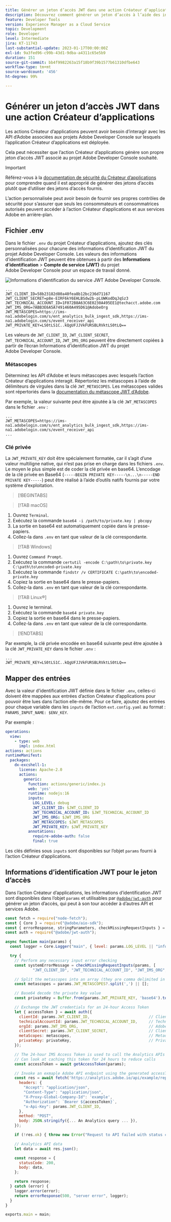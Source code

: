 ```yaml
---
title: Générer un jeton d’accès JWT dans une action Créateur d’applications
description: Découvrez comment générer un jeton d’accès à l’aide des informations d’identification JWT à utiliser dans une action Créateur d’applications.
feature: Developer Tools
version: Experience Manager as a Cloud Service
topic: Development
role: Developer
level: Intermediate
jira: KT-11743
last-substantial-update: 2023-01-17T00:00:00Z
exl-id: 9a3fed96-c99b-43d1-9dba-a4311c65e5b9
duration: 151
source-git-commit: bb4f9982263a15f18b9f39b1577b61310dfbe643
workflow-type: tm+mt
source-wordcount: '456'
ht-degree: 99%

---
```


# Générer un jeton d’accès JWT dans une action Créateur d’applications

Les actions Créateur d’applications peuvent avoir besoin d’interagir avec les API d’Adobe associées aux projets Adobe Developer Console sur lesquels l’application Créateur d’applications est déployée.

Cela peut nécessiter que l’action Créateur d’applications génère son propre jeton d’accès JWT associé au projet Adobe Developer Console souhaité.

>[!IMPORTANT]
>
> Référez-vous à la [documentation de sécurité du Créateur d’applications](https://developer.adobe.com/app-builder/docs/guides/security/) pour comprendre quand il est approprié de générer des jetons d’accès plutôt que d’utiliser des jetons d’accès fournis.
>
> L’action personnalisée peut avoir besoin de fournir ses propres contrôles de sécurité pour s’assurer que seuls les consommateurs et consommatrices autorisés peuvent accéder à l’action Créateur d’applications et aux services Adobe en arrière-plan.


## Fichier .env

Dans le fichier `.env` du projet Créateur d’applications, ajoutez des clés personnalisées pour chacune des informations d’identification JWT du projet Adobe Developer Console. Les valeurs des informations d’identification JWT peuvent être obtenues à partir des __Informations d’identification__ > __Compte de service (JWT)__ du projet Adobe Developer Console pour un espace de travail donné.

![Informations d’identification du service JWT Adobe Developer Console](./assets/jwt-auth/jwt-credentials.png).

```
...
JWT_CLIENT_ID=58b23182d80a40fea8b12bc236d71167
JWT_CLIENT_SECRET=p8e-EIRF6kY6EHLBSdw2b-pLUWKodDqJqSz3
JWT_TECHNICAL_ACCOUNT_ID=1F072B8A63C6E0230A495EE1@techacct.adobe.com
JWT_IMS_ORG=7ABB3E6A5A7491460A495D61@AdobeOrg
JWT_METASCOPES=https://ims-na1.adobelogin.com/s/ent_analytics_bulk_ingest_sdk,https://ims-na1.adobelogin.com/s/event_receiver_api
JWT_PRIVATE_KEY=LS0tLS1C..kQgUFJJVkFURSBLRVktLS0tLQ==
```

Les valeurs de `JWT_CLIENT_ID`, `JWT_CLIENT_SECRET`, `JWT_TECHNICAL_ACCOUNT_ID`, `JWT_IMS_ORG` peuvent être directement copiées à partir de l’écran Informations d’identification JWT du projet Adobe Developer Console.

### Métascopes

Déterminez les API d’Adobe et leurs métascopes avec lesquels l’action Créateur d’applications interagit. Répertoriez les métascopes à l’aide de délimiteurs de virgules dans la clé `JWT_METASCOPES`. Les métascopes valides sont répertoriés dans la [documentation du métascope JWT d’Adobe](https://developer.adobe.com/developer-console/docs/guides/authentication/JWT/scopes).


Par exemple, la valeur suivante peut être ajoutée à la clé `JWT_METASCOPES` dans le fichier `.env` :

```
...
JWT_METASCOPES=https://ims-na1.adobelogin.com/s/ent_analytics_bulk_ingest_sdk,https://ims-na1.adobelogin.com/s/event_receiver_api
...
```

### Clé privée

La `JWT_PRIVATE_KEY` doit être spécialement formatée, car il s’agit d’une valeur multiligne native, qui n’est pas prise en charge dans les fichiers `.env`. Le moyen le plus simple est de coder la clé privée en base64. L’encodage de la clé privée en Base64 (`-----BEGIN PRIVATE KEY-----\n...\n-----END PRIVATE KEY-----`) peut être réalisé à l’aide d’outils natifs fournis par votre système d’exploitation.

>[!BEGINTABS]

>[!TAB macOS]

1. Ouvrez `Terminal`.
1. Exécutez la commande `base64 -i /path/to/private.key | pbcopy`
1. La sortie en base64 est automatiquement copiée dans le presse-papiers.
1. Collez-la dans `.env` en tant que valeur de la clé correspondante.

>[!TAB Windows]

1. Ouvrez `Command Prompt`.
1. Exécutez la commande `certutil -encode C:\path\to\private.key C:\path\to\encoded-private.key`
1. Exécutez la commande `findstr /v CERTIFICATE C:\path\to\encoded-private.key`
1. Copiez la sortie en base64 dans le presse-papiers.
1. Collez-la dans `.env` en tant que valeur de la clé correspondante.

>[!TAB Linux®]

1. Ouvrez le terminal.
1. Exécutez la commande `base64 private.key`
1. Copiez la sortie en base64 dans le presse-papiers.
1. Collez-la dans `.env` en tant que valeur de la clé correspondante.

>[!ENDTABS]

Par exemple, la clé privée encodée en base64 suivante peut être ajoutée à la clé `JWT_PRIVATE_KEY` dans le fichier `.env` :

```
...
JWT_PRIVATE_KEY=LS0tLS1C..kQgUFJJVkFURSBLRVktLS0tLQ==
```

## Mapper des entrées

Avec la valeur d’identification JWT définie dans le fichier `.env`, celles-ci doivent être mappées aux entrées d’action Créateur d’applications pour pouvoir être lues dans l’action elle-même. Pour ce faire, ajoutez des entrées pour chaque variable dans les `inputs` de l’action `ext.config.yaml` au format : `PARAMS_INPUT_NAME: $ENV_KEY`.

Par exemple :

```yaml
operations:
  view:
    - type: web
      impl: index.html
actions: actions
runtimeManifest:
  packages:
    dx-excshell-1:
      license: Apache-2.0
      actions:
        generic:
          function: actions/generic/index.js
          web: 'yes'
          runtime: nodejs:16
          inputs:
            LOG_LEVEL: debug
            JWT_CLIENT_ID: $JWT_CLIENT_ID
            JWT_TECHNICAL_ACCOUNT_ID: $JWT_TECHNICAL_ACCOUNT_ID
            JWT_IMS_ORG: $JWT_IMS_ORG
            JWT_METASCOPES: $JWT_METASCOPES
            JWT_PRIVATE_KEY: $JWT_PRIVATE_KEY
          annotations:
            require-adobe-auth: false
            final: true
```

Les clés définies sous `inputs` sont disponibles sur l’objet `params` fourni à l’action Créateur d’applications.


## Informations d’identification JWT pour le jeton d’accès

Dans l’action Créateur d’applications, les informations d’identification JWT sont disponibles dans l’objet `params` et utilisables par [`@adobe/jwt-auth`](https://www.npmjs.com/package/@adobe/jwt-auth) pour générer un jeton d’accès, qui peut à son tour accéder à d’autres API et services Adobe.

```javascript
const fetch = require("node-fetch");
const { Core } = require("@adobe/aio-sdk");
const { errorResponse, stringParameters, checkMissingRequestInputs } = require("../utils");
const auth = require("@adobe/jwt-auth");

async function main(params) {
  const logger = Core.Logger("main", { level: params.LOG_LEVEL || "info" });

  try {
    // Perform any necessary input error checking
    const systemErrorMessage = checkMissingRequestInputs(params, [
            "JWT_CLIENT_ID", "JWT_TECHNICAL_ACCOUNT_ID", "JWT_IMS_ORG", "JWT_CLIENT_SECRET", "JWT_METASCOPES", "JWT_PRIVATE_KEY"], []);

    // Split the metascopes into an array (they are comma delimited in the .env file)
    const metascopes = params.JWT_METASCOPES?.split(',') || [];

    // Base64 decode the private key value
    const privateKey = Buffer.from(params.JWT_PRIVATE_KEY, 'base64').toString('utf-8');

    // Exchange the JWT credentials for an 24-hour Access Token
    let { accessToken } = await auth({
      clientId: params.JWT_CLIENT_ID,                          // Client Id
      technicalAccountId: params.JWT_TECHNICAL_ACCOUNT_ID,     // Technical Account Id
      orgId: params.JWT_IMS_ORG,                               // Adobe IMS Org Id
      clientSecret: params.JWT_CLIENT_SECRET,                  // Client Secret
      metaScopes: metascopes,                                  // Metadcopes defining level of access the access token should provide
      privateKey: privateKey,                                  // Private Key to sign the JWT
    });

    // The 24-hour IMS Access Token is used to call the Analytics APIs
    // Can look at caching this token for 24 hours to reduce calls
    const accessToken = await getAccessToken(params);

    // Invoke an exmaple Adobe API endpoint using the generated accessToken
    const res = await fetch('https://analytics.adobe.io/api/example/reports', {
      headers: {
        "Accept": "application/json",
        "Content-Type": "application/json",
        "X-Proxy-Global-Company-Id": 'example',
        "Authorization": `Bearer ${accessToken}`,
        "x-Api-Key": params.JWT_CLIENT_ID,
      },
      method: "POST",
      body: JSON.stringify({... An Analytics query ... }),
    });

    if (!res.ok) { throw new Error("Request to API failed with status code " + res.status);}

    // Analytics API data
    let data = await res.json();

    const response = {
      statusCode: 200,
      body: data,
    };

    return response;
  } catch (error) {
    logger.error(error);
    return errorResponse(500, "server error", logger);
  }
}

exports.main = main;
```
